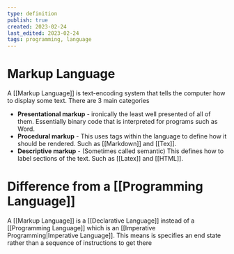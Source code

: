 ```yaml
---
type: definition
publish: true
created: 2023-02-24
last_edited: 2023-02-24
tags: programming, language
---
```

# Markup Language

A [[Markup Language]] is text-encoding system that tells the computer how to display some text. There are 3 main categories
- **Presentational markup** - ironically the least well presented of all of them. Essentially binary code that is interpreted for programs such as Word.
- **Procedural markup** - This uses tags within the language to define how it should be rendered. Such as [[Markdown]] and [[Tex]].
- **Descriptive markup** - (Sometimes called semantic) This defines how to label sections of the text. Such as [[Latex]] and [[HTML]]. 

# Difference from a [[Programming Language]]

A [[Markup Language]] is a [[Declarative Language]] instead of a [[Programming Language]] which is an [[Imperative Programming|Imperative Language]]. This means is specifies an end state rather than a sequence of instructions to get there